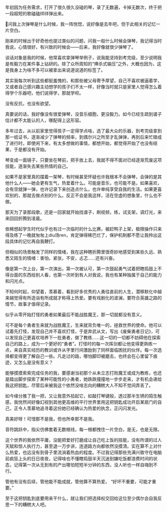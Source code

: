 年初因为任务需求，打开了很久很久没碰的琴，录了无数遍，卡掉无数次，终于把一段超短的歌磕磕绊绊弹出来。

🧠问我上次弹琴是什么时候，我一阵恍惚，说好像是去年吧，但于此相关的记忆一片空白。

刚来的时候出于好奇他也提过类似的问题，问我一般什么时候会弹琴，我记得当时我说，心情很好，有兴致的时候会——后来，我好像就很少弹琴了。

谈话对象是我的时候，他常喜欢拿弹琴举例子，说我能坚持到考完级，至少说明我是有毅力在某件事上钻研的。除了众所周知的“捧杀式输压”之外，大概也因为，这是我身上为啥不多可以被拿出来说道说道的标签了。

其实我每次听到这些都挺羞愧的，和那些被父母寄予厚望，自己不喜欢被逼着学，又或者自己感兴趣主动想学的孩子们不太一样，好像当时就只是家里人觉得怎么着得学个乐器吧，他们说得学，那就学呗。

没有反抗，也没有欲望。

真要说的话，我好像没有很爱弹琴，没音乐细胞，更没毅力。如今已经生疏到谱子估计都不太能认的人，哪配得上这形容。

多年过去，从以前家里觉得孩子一定得学点啥，选了最大众的乐器，到考完级拿到那一纸证书，逐渐减少了弹琴的频率，到偶尔兴之所至才乱弹弹，再到后来忙碌成了进行时，即使闲下来，有太多想做的事情，都想开始，都觉得开始了也没有结果，于是都没有开始。

琴变成一面镜子，只要坐在琴前，把手放上去，我就不得不面对已经逐渐荒废这项技能，逐渐失去某些热情的自己。

如果不是家里真的摆着一架琴，有时候甚至怀疑也许我根本不会弹琴，会弹的是其他什么人——她会更有生气，热爱着什么。可能是音乐，也可能不是。如果喜欢，会有空就弹一弹，也许记录下来创造点什么，也许单纯享受自我的生活。如果更喜欢别的，那就去做点别的什么。反正不会是我这样，活在空虚的想象里，什么也不做。

那天为了录那段歌，还是一回家就开始找谱子，刷视频，练，试支架，调灯光，来来回回折腾到凌晨。

依稀想起学生时代似乎也有过一次临时的什么比赛，被赶鸭子上架，极限操作只来得及练了一晚就匆匆上diu场ren，肯定弹得稀巴烂了，保护机制都不愿让我拎出这段具体的记忆再自我鞭打。

但相似的场景触发了同样的情绪，我在这种瞎折腾里很奇妙地感受到某些久远、熟悉又陌生的情绪：害怕，紧张，不安，忐忑……还有兴奋。

像是第一次上台，第一次演出，第一次被认可，第一次鼓起勇气试着把瞎捣鼓上不得台面的东西给别人看，也第一次听到有人对我说，我也有某种独属于自己的能力和闪光点。

不知何时起，仰望着，羡慕着，看到好多优秀的人勇往直前的人生，潜移默化中越来越觉得有所造诣有所成就才称得上热爱。要有戏剧化的波澜，要符合英雄之路的情节，故事才值得记录。

似乎从零开始打怪的勇者如果最后不能战胜魔王，那一切就都没有意义。

可不是每个勇者生来就为战胜魔王，生来就背负唯一的，拯救世界的使命。他可以试着先打怪，发现自己并不喜欢打怪，于是弃武从文，写出《废柴勇者日记》，可以发现自己更喜欢培养下一批勇者，做了教练......这一切的一切都不妨碍他在探索自己的路上，成为一个更好的“勇者”。打怪时的每一次挥剑都让他变得更熟练一点，来自真实经历的教训或许从字里行间激励到了同样面临困扰的伙伴。每一次选择都变得更了解自己一些。凡走过的路，哪怕脚印被磨去，也终会在心里留下痕迹，又怎么是没有意义？

能够摸摸索索完成任务的我，要感谢当初那个从未立志打败魔王或成为教练，也还是踏出脚步探索了某种可能性的小勇者，她跌跌撞撞地一步步走来，才有机会递给我这把钥匙，尽管后来被我这个依然没啥志向的糟糕大人不知不觉间弄丢了。

如今缘分推了我一把，又让我意外拾起它，如敲打琴键般，透过那半生锈的陌生触感，我恍然间好像幻视到其他更高维的平行世界里用这把钥匙成功开启某扇门的自己，正令人羡慕地追寻着这份她已经确认为热爱的执念，正闪闪发光。

真美好呀！可惜那不是我，但也所幸那不是我。

音符跳跃中，指尖仿佛套着无数根线，每一根都拽住一片空白，是无，也是无限。

这个世界的我依然平庸，没能把爱好打磨成让自己吃上饭的技能，没有所谓的过人天赋和惊人执行力，甚至退一万步讲，连道路方向都依然没摸清。实在算不上对什么热爱，也远没有到骨子里流淌着热血的程度。不过我记得那些充满兴致守在电脑前疯狂上头的日日夜夜，记得啥也不懂瞎捣鼓半天沉迷到嫌吃饭都浪费时间的状态，记得第一次从无到有的产出哪怕短短半分钟的东西，没人听也一样自嗨到不行。

管他有没有后续，管他能不能成就，管他算不算热爱。
“好坏不重要，可能才重要。”

至于这把钥匙到底要用来干什么，就让我们把选择权交回给这位至少偶尔会自我反思一下的糟糕大人吧。

<!-- ##{"timestamp":1707494400}##-->